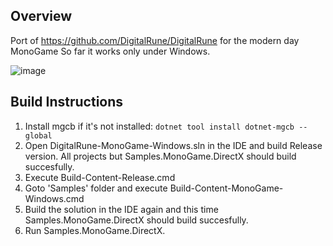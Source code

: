 ## Overview
Port of https://github.com/DigitalRune/DigitalRune for the modern day MonoGame
So far it works only under Windows.

![image](https://github.com/user-attachments/assets/3452879e-3edc-4a01-bbb6-4c05d450cb25)

## Build Instructions

1. Install mgcb if it's not installed: `dotnet tool install dotnet-mgcb --global`
2. Open DigitalRune-MonoGame-Windows.sln in the IDE and build Release version. All projects but Samples.MonoGame.DirectX should build succesfully. 
3. Execute Build-Content-Release.cmd
4. Goto 'Samples' folder and execute Build-Content-MonoGame-Windows.cmd
5. Build the solution in the IDE again and this time Samples.MonoGame.DirectX should build succesfully.
6. Run Samples.MonoGame.DirectX.
